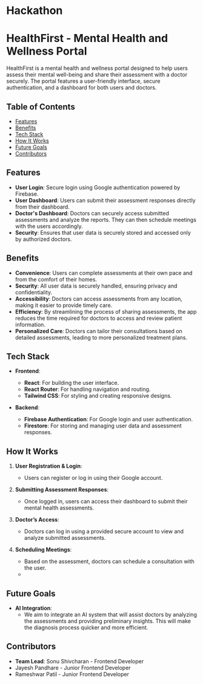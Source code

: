 # Hackathon

# **HealthFirst - Mental Health and Wellness Portal**

HealthFirst is a mental health and wellness portal designed to help users assess their mental well-being and share their assessment with a doctor securely. The portal features a user-friendly interface, secure authentication, and a dashboard for both users and doctors.

## **Table of Contents**
- [Features](#features)
- [Benefits](#benefits)
- [Tech Stack](#tech-stack)
- [How It Works](#how-it-works)
- [Future Goals](#future-goals)
- [Contributors](#contributors)

## **Features**
- **User Login**: Secure login using Google authentication powered by Firebase.
- **User Dashboard**: Users can submit their assessment responses directly from their dashboard.
- **Doctor's Dashboard**: Doctors can securely access submitted assessments and analyze the reports. They can then schedule meetings with the users accordingly.
- **Security**: Ensures that user data is securely stored and accessed only by authorized doctors.

## **Benefits**
- **Convenience**: Users can complete assessments at their own pace and from the comfort of their homes.
- **Security**: All user data is securely handled, ensuring privacy and confidentiality.
- **Accessibility**: Doctors can access assessments from any location, making it easier to provide timely care.
- **Efficiency**: By streamlining the process of sharing assessments, the app reduces the time required for doctors to access and review patient information.
- **Personalized Care**: Doctors can tailor their consultations based on detailed assessments, leading to more personalized treatment plans.

## **Tech Stack**
- **Frontend**:
  - **React**: For building the user interface.
  - **React Router**: For handling navigation and routing.
  - **Tailwind CSS**: For styling and creating responsive designs.
 
- **Backend**:
  - **Firebase Authentication**: For Google login and user authentication.
  - **Firestore**: For storing and managing user data and assessment responses.

## **How It Works**
1. **User Registration & Login**:
   - Users can register or log in using their Google account.
   
2. **Submitting Assessment Responses**:
   - Once logged in, users can access their dashboard to submit their mental health assessments.
   
3. **Doctor’s Access**:
   - Doctors can log in using a provided secure account to view and analyze submitted assessments.
   
4. **Scheduling Meetings**:
   - Based on the assessment, doctors can schedule a consultation with the user.
   - 
## **Future Goals**
- **AI Integration**:
  - We aim to integrate an AI system that will assist doctors by analyzing the assessments and providing preliminary insights. This will make the diagnosis process quicker and more efficient.

## **Contributors**
- **Team Lead**: Sonu Shivcharan - Frontend Developer
- Jayesh Pandhare - Junior Frontend Developer
- Rameshwar Patil - Junior Frontend Developer


